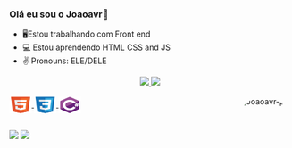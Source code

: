 ### Olá eu sou o Joaoavr👋


- 🖥Estou trabalhando com Front end
- 💻 Estou aprendendo  HTML CSS  and JS
- ✌ Pronouns: ELE/DELE
 
<div align="center">
  <a href="https://github.com/Joaoavr">
  <img height="180em" src="https://github-readme-stats.vercel.app/api?username=Joaoavr&show_icons=true&theme=tokyonight&include_all_commits=true&count_private=true"/>
  <img height="180em" src="https://github-readme-stats.vercel.app/api/top-langs/?username=Joaoavr&layout=compact&langs_count=7&theme=tokyonight"/>
</div>

  
<div style="display: inline_block"><br>
  
  <img align="center" alt="Joaoavr-HTML" height="30" width="40" src="https://raw.githubusercontent.com/devicons/devicon/master/icons/html5/html5-original.svg">
  <img align="center" alt="Joaoavr-CSS" height="30" width="40" src="https://raw.githubusercontent.com/devicons/devicon/master/icons/css3/css3-original.svg">
  <img align="center" alt="RJoaoavr-Csharp" height="30" width="40" src="https://raw.githubusercontent.com/devicons/devicon/master/icons/csharp/csharp-original.svg">
  <img align="right" alt="Joaoavr-pic" height="150" style="border-radius:50px;" src="https://cdn.discordapp.com/attachments/769757557681815583/975512024769527858/download20220500183403.png">
</div>
  
  ##
  
  <div>
  
 
  <a href = "mailto:joaoaugustovr@gmail.com"><img src="https://img.shields.io/badge/-Gmail-%23333?style=for-the-badge&logo=gmail&logoColor=white" target="_blank"></a>
  <a href="https://www.linkedin.com/in/joão-augusto-vieira-ramalho-92b5b2203" target="_blank"><img src="https://img.shields.io/badge/-LinkedIn-%230077B5?style=for-the-badge&logo=linkedin&logoColor=white" target="_blank"></a>   
    
  
  </div>
    
